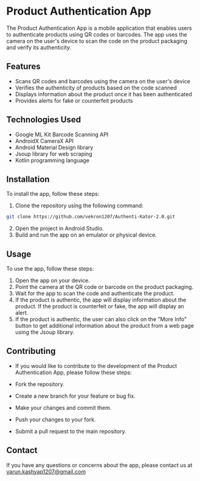# Product Authentication App

The Product Authentication App is a mobile application that enables users to authenticate products using QR codes or barcodes. The app uses the camera on the user's device to scan the code on the product packaging and verify its authenticity.

## Features

- Scans QR codes and barcodes using the camera on the user's device
- Verifies the authenticity of products based on the code scanned
- Displays information about the product once it has been authenticated
- Provides alerts for fake or counterfeit products

## Technologies Used

- Google ML Kit Barcode Scanning API
- AndroidX CameraX API
- Android Material Design library
- Jsoup library for web scraping
- Kotlin programming language

## Installation

To install the app, follow these steps:

1. Clone the repository using the following command:

```bash
git clone https://github.com/vekron1207/Authenti-Kator-2.0.git
```

2. Open the project in Android Studio.
3. Build and run the app on an emulator or physical device.

## Usage
To use the app, follow these steps:

1. Open the app on your device.
2. Point the camera at the QR code or barcode on the product packaging.
3. Wait for the app to scan the code and authenticate the product.
4. If the product is authentic, the app will display information about the product. If the product is counterfeit or fake, the app will display an alert.
5. If the product is authentic, the user can also click on the "More Info" button to get additional information about the product from a web page using the Jsoup library.

## Contributing
- If you would like to contribute to the development of the Product Authentication App, please follow these steps:

- Fork the repository.

- Create a new branch for your feature or bug fix.

- Make your changes and commit them.

- Push your changes to your fork.

- Submit a pull request to the main repository.

## Contact
If you have any questions or concerns about the app, please contact us at varun.kashyap1207@gmail.com
